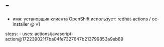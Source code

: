 # -

- имя: установщик клиента OpenShift
  использует: redhat-actions / oc-installer @ v1


steps:
    - uses: actions/javascript-action@172239021f7ba04fe7327647b213799853a9eb89
